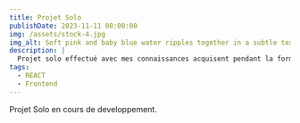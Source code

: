 ```yaml
---
title: Projet Solo
publishDate: 2023-11-11 00:00:00
img: /assets/stock-4.jpg
img_alt: Soft pink and baby blue water ripples together in a subtle texture.
description: |
  Projet solo effectué avec mes connaissances acquisent pendant la formation.
tags:
  - REACT
  - Frontend
---
```


Projet Solo en cours de developpement.
